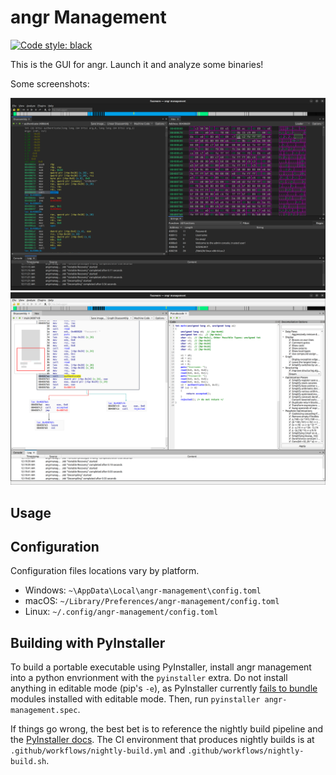 # angr Management
[![Code style: black](https://img.shields.io/badge/code%20style-black-000000.svg)](https://github.com/psf/black)

This is the GUI for angr.
Launch it and analyze some binaries!

Some screenshots:

[![Disassembly](screenshots/disassembly.png)](https://github.com/angr/angr-management/blob/master/screenshots/disassembly.png)
[![Decompilation](screenshots/decompilation.png)](https://github.com/angr/angr-management/blob/master/screenshots/decompilation.png)

## Usage

## Configuration

Configuration files locations vary by platform.

- Windows: `~\AppData\Local\angr-management\config.toml`
- macOS: `~/Library/Preferences/angr-management/config.toml`
- Linux: `~/.config/angr-management/config.toml`

## Building with PyInstaller
To build a portable executable using PyInstaller, install angr management into a python envrionment with the `pyinstaller` extra.
Do not install anything in editable mode (pip's `-e`), as PyInstaller currently [fails to bundle](https://github.com/pyinstaller/pyinstaller/issues/7524) modules installed with editable mode.
Then, run `pyinstaller angr-management.spec`.

If things go wrong, the best bet is to reference the nightly build pipeline and the [PyInstaller docs](https://pyinstaller.org/en/stable/).
The CI environment that produces nightly builds is at `.github/workflows/nightly-build.yml` and `.github/workflows/nightly-build.sh`.
